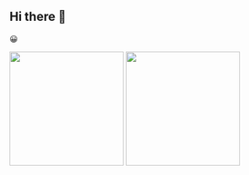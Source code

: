 ## Hi there 👋

<!--
**bshillitoe/bshillitoe** is a ✨ _special_ ✨ repository because its `README.md` (this file) appears on your GitHub profile.

Here are some ideas to get you started:

- 🔭 I’m currently working on ...
- 🌱 I’m currently learning ...
- 👯 I’m looking to collaborate on ...
- 🤔 I’m looking for help with ...
- 💬 Ask me about ...
- 📫 How to reach me: ...
- 😄 Pronouns: ...
- ⚡ Fun fact: ...
-->

😀

<img height=200 align="center" src="https://github-readme-stats.vercel.app/api?username=bshillitoe&theme=transparent" />

<img height=200 align="center" src="https://github-readme-stats.vercel.app/api/top-langs/?username=bshillitoe&size_weight=0.5&count_weight=0.5&layout=compact&hide=javascript,css,scss,html,lua&theme=transparent&langs_count=8" />
